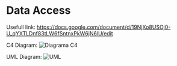 # Data Access 
Usefull link:
https://docs.google.com/document/d/19NjXo8USOj0-U_qYXTLDnf83tLW6fSntnxPkW6jN6lU/edit

C4 Diagram:
![Diagrama C4](https://scontent.fias1-1.fna.fbcdn.net/v/t1.15752-9/s2048x2048/90558521_1256584861205868_6286106777146621952_n.png?_nc_cat=106&_nc_sid=b96e70&_nc_ohc=UNrnIgRbrmoAX9w6eM3&_nc_ht=scontent.fias1-1.fna&oh=dae0b66d17084942c2b615a5af0a9f8d&oe=5E9E86AD) 

UML Diagram:
![UML](https://scontent.fias1-1.fna.fbcdn.net/v/t1.15752-9/84586770_869375150195348_7098296487368458240_n.png?_nc_cat=108&_nc_sid=b96e70&_nc_ohc=1g0OkX9BbIsAX976xyU&_nc_ht=scontent.fias1-1.fna&oh=f25320a4f0ff81a2185d70a2ea1d5d57&oe=5E9E62F3)

